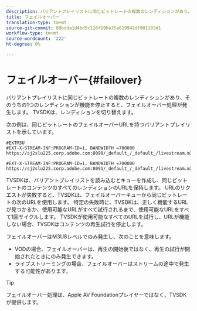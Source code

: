 ```yaml
---
description: バリアントプレイリストに同じビットレートの複数のレンディションがあり、そのうちの1つのレンディションが機能を停止すると、フェイルオーバー処理が発生します。 TVSDKは、レンディションを切り替えます。
title: フェイルオーバー
translation-type: tm+mt
source-git-commit: 89bdda1d4bd5c126f19ba75a819942df901183d1
workflow-type: tm+mt
source-wordcount: '222'
ht-degree: 0%

---
```



# フェイルオーバー{#failover}

バリアントプレイリストに同じビットレートの複数のレンディションがあり、そのうちの1つのレンディションが機能を停止すると、フェイルオーバー処理が発生します。 TVSDKは、レンディションを切り替えます。

次の例は、同じビットレートのフェイルオーバーURLを持つバリアントプレイリストを示しています。

```
#EXTM3U
#EXT-X-STREAM-INF:PROGRAM-ID=1, BANDWIDTH =700000
https://sj2slu225.corp.adobe.com:8090/_default_/_default_/livestream.m3u8   

#EXT-X-STREAM-INF:PROGRAM-ID=1, BANDWIDTH =700000
https://sj2slu225.corp.adobe.com:8091/_default_/_default_/livestream.m3u8
```

TVSDKは、バリアントプレイリストを読み込むとキューを作成し、同じビットレートのコンテンツのすべてのレンディションのURLを保持します。 URLのリクエストが失敗すると、TVSDKは、フェイルオーバーキューから同じビットレートの次のURLを使用します。 特定の失敗時に、TVSDKは、正しく機能するURLが見つかるか、使用可能なURLがすべて試行されるまで、使用可能なURLをすべて1回サイクルします。 TVSDKが使用可能なすべてのURLを試行し、URLが機能しない場合、TVSDKはコンテンツの再生試行を停止します。

フェイルオーバーはM3U8レベルでのみ発生し、次のことを意味します。

* VODの場合、フェイルオーバーは、再生の開始後ではなく、再生の試行が開始されたときにのみ発生できます。
* ライブストリーミングの場合、フェイルオーバーはストリームの途中で発生する可能性があります。

>[!TIP]
>
>フェイルオーバー処理は、Apple AV Foundationプレイヤーではなく、TVSDKが提供します。